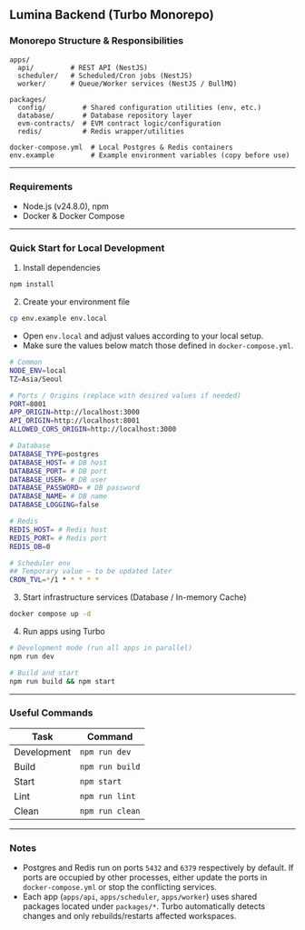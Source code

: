 ## Lumina Backend (Turbo Monorepo)

### Monorepo Structure & Responsibilities

```text
apps/
  api/         # REST API (NestJS)
  scheduler/   # Scheduled/Cron jobs (NestJS)
  worker/      # Queue/Worker services (NestJS / BullMQ)

packages/
  config/         # Shared configuration utilities (env, etc.)
  database/       # Database repository layer
  evm-contracts/  # EVM contract logic/configuration
  redis/          # Redis wrapper/utilities

docker-compose.yml  # Local Postgres & Redis containers
env.example         # Example environment variables (copy before use)
```

---

### Requirements

- Node.js (v24.8.0), npm
- Docker & Docker Compose

---

### Quick Start for Local Development

1. Install dependencies

```bash
npm install
```

2. Create your environment file

```bash
cp env.example env.local
```

- Open `env.local` and adjust values according to your local setup.
- Make sure the values below match those defined in `docker-compose.yml`.

```bash
# Common
NODE_ENV=local
TZ=Asia/Seoul

# Ports / Origins (replace with desired values if needed)
PORT=8001
APP_ORIGIN=http://localhost:3000
API_ORIGIN=http://localhost:8001
ALLOWED_CORS_ORIGIN=http://localhost:3000

# Database
DATABASE_TYPE=postgres
DATABASE_HOST= # DB host
DATABASE_PORT= # DB port
DATABASE_USER= # DB user
DATABASE_PASSWORD= # DB password
DATABASE_NAME= # DB name
DATABASE_LOGGING=false

# Redis
REDIS_HOST= # Redis host
REDIS_PORT= # Redis port
REDIS_DB=0

# Scheduler env
## Temporary value — to be updated later
CRON_TVL=*/1 * * * * *
```

3. Start infrastructure services (Database / In-memory Cache)

```bash
docker compose up -d
```

4. Run apps using Turbo

```bash
# Development mode (run all apps in parallel)
npm run dev

# Build and start
npm run build && npm start
```

---

### Useful Commands

| Task        | Command         |
| ----------- | --------------- |
| Development | `npm run dev`   |
| Build       | `npm run build` |
| Start       | `npm start`     |
| Lint        | `npm run lint`  |
| Clean       | `npm run clean` |

---

### Notes

- Postgres and Redis run on ports `5432` and `6379` respectively by default. If ports are occupied by other processes, either update the ports in `docker-compose.yml` or stop the conflicting services.
- Each app (`apps/api`, `apps/scheduler`, `apps/worker`) uses shared packages located under `packages/*`. Turbo automatically detects changes and only rebuilds/restarts affected workspaces.
